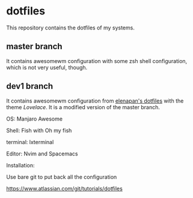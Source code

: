 # dotfiles



This repository contains the dotfiles of my systems.



## master branch

It contains awesomewm configuration with some zsh shell configuration, which is not very useful, though.



## dev1 branch

It contains awesomewm configuration from [elenapan's dotfiles](https://github.com/elenapan/dotfiles) with the theme *Lovelace*. It is a modified version of the master branch.

OS: Manjaro Awesome

Shell: Fish with Oh my fish

terminal: lxterminal

Editor: Nvim and Spacemacs


Installation:

Use bare git to put back all the configuration

https://www.atlassian.com/git/tutorials/dotfiles

